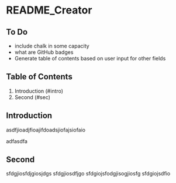 # README_Creator

## To Do 
- include chalk in some capacity
- what are GitHub badges
- Generate table of contents based on user input for other fields

## Table of Contents
1. Introduction (#intro)
2. Second (#sec)











## Introduction <a name="intro"></a>
asdfjioadjfioajifdoadsjiofajsiofaio

adfasdfa

## Second <a name="sec"></a>
sfdgjiosfdjgiosjdgs
sfdgjiosdfjgo
sfdgiojsfodgjisogjiosfg
sfdgiojsdfio